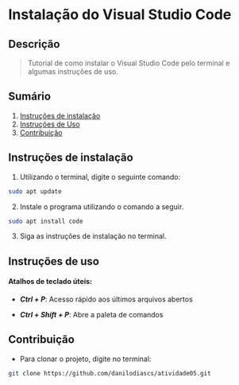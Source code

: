 # Instalação do Visual Studio Code

## Descrição

> Tutorial de como instalar o Visual Studio Code pelo terminal e algumas instruções de uso.

## Sumário

1. [Instruções de instalação](https://github.com/danilodiascs/atividade05?tab=readme-ov-file#instru%C3%A7%C3%B5es-de-instala%C3%A7%C3%A3o)
2. [Instruções de Uso](https://github.com/danilodiascs/atividade05?tab=readme-ov-file#instru%C3%A7%C3%B5es-de-uso)
3. [Contribuição](https://github.com/danilodiascs/atividade05?tab=readme-ov-file#contribui%C3%A7%C3%A3o) 


## Instruções de instalação

1. Utilizando o terminal, digite o seguinte comando:

```bash
sudo apt update
```

2. Instale o programa utilizando o comando a seguir.

```bash
sudo apt install code
```

3. Siga as instruções de instalação no terminal.

## Instruções de uso

#### Atalhos de teclado úteis:

- ***Ctrl + P***: Acesso rápido aos últimos arquivos abertos

- ***Ctrl + Shift + P***: Abre a paleta de comandos

## Contribuição

- Para clonar o projeto, digite no terminal:

```bash
git clone https://github.com/danilodiascs/atividade05.git
```